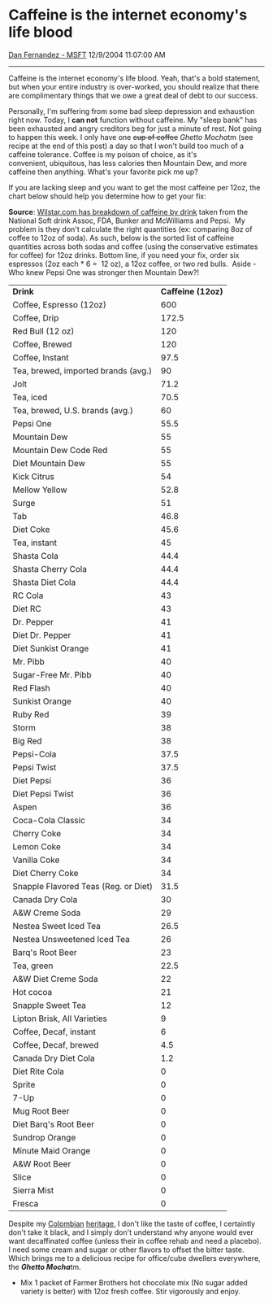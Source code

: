 <div id="page">

# Caffeine is the internet economy's life blood

[Dan Fernandez -
MSFT](https://social.msdn.microsoft.com/profile/Dan%20Fernandez%20-%20MSFT)
12/9/2004 11:07:00 AM

-----

<div id="content">

Caffeine is the internet economy's life blood. Yeah, that's a bold
statement, but when your entire industry is over-worked, you should
realize that there are complimentary things that we owe a great deal of
debt to our success.

Personally, I'm suffering from some bad sleep depression and exhaustion
right now. Today, I **<span class="underline">can not</span>** function
without caffeine. My "sleep bank" has been exhausted and angry creditors
beg for just a minute of rest. Not going to happen this week. I only
have one ~~cup of coffee~~ *Ghetto Mocha*tm (see recipe at the end of
this post) a day so that I won't build too much of a caffeine tolerance.
Coffee is my poison of choice, as it's convenient, ubiquitous, has less
calories then Mountain Dew, and more caffeine then anything. What's your
favorite pick me up?

If you are lacking sleep and you want to get the most caffeine per 12oz,
the chart below should help you determine how to get your fix:

**Source**: [Wilstar.com has breakdown of caffeine by
drink](http://wilstar.com/caffeine.htm) taken from the National Soft
drink Assoc, FDA, Bunker and McWilliams and Pepsi.  My problem is
they don't calculate the right quantities (ex: comparing 8oz of coffee
to 12oz of soda). As such, below is the sorted list of caffeine
quantities across both sodas and coffee (using the conservative
estimates for coffee) for 12oz drinks. Bottom line, if you need your
fix, order six espressos (2oz each \* 6 =  12 oz), a 12oz coffee, or two
red bulls.  Aside - Who knew Pepsi One was stronger then Mountain Dew?\!

|                                      |                     |
| ------------------------------------ | ------------------- |
| **Drink**                            | **Caffeine (12oz)** |
| Coffee, Espresso (12oz)              | 600                 |
| Coffee, Drip                         | 172.5               |
| Red Bull (12 oz)                     | 120                 |
| Coffee, Brewed                       | 120                 |
| Coffee, Instant                      | 97.5                |
| Tea, brewed, imported brands (avg.)  | 90                  |
| Jolt                                 | 71.2                |
| Tea, iced                            | 70.5                |
| Tea, brewed, U.S. brands (avg.)      | 60                  |
| Pepsi One                            | 55.5                |
| Mountain Dew                         | 55                  |
| Mountain Dew Code Red                | 55                  |
| Diet Mountain Dew                    | 55                  |
| Kick Citrus                          | 54                  |
| Mellow Yellow                        | 52.8                |
| Surge                                | 51                  |
| Tab                                  | 46.8                |
| Diet Coke                            | 45.6                |
| Tea, instant                         | 45                  |
| Shasta Cola                          | 44.4                |
| Shasta Cherry Cola                   | 44.4                |
| Shasta Diet Cola                     | 44.4                |
| RC Cola                              | 43                  |
| Diet RC                              | 43                  |
| Dr. Pepper                           | 41                  |
| Diet Dr. Pepper                      | 41                  |
| Diet Sunkist Orange                  | 41                  |
| Mr. Pibb                             | 40                  |
| Sugar-Free Mr. Pibb                  | 40                  |
| Red Flash                            | 40                  |
| Sunkist Orange                       | 40                  |
| Ruby Red                             | 39                  |
| Storm                                | 38                  |
| Big Red                              | 38                  |
| Pepsi-Cola                           | 37.5                |
| Pepsi Twist                          | 37.5                |
| Diet Pepsi                           | 36                  |
| Diet Pepsi Twist                     | 36                  |
| Aspen                                | 36                  |
| Coca-Cola Classic                    | 34                  |
| Cherry Coke                          | 34                  |
| Lemon Coke                           | 34                  |
| Vanilla Coke                         | 34                  |
| Diet Cherry Coke                     | 34                  |
| Snapple Flavored Teas (Reg. or Diet) | 31.5                |
| Canada Dry Cola                      | 30                  |
| A\&W Creme Soda                      | 29                  |
| Nestea Sweet Iced Tea                | 26.5                |
| Nestea Unsweetened Iced Tea          | 26                  |
| Barq's Root Beer                     | 23                  |
| Tea, green                           | 22.5                |
| A\&W Diet Creme Soda                 | 22                  |
| Hot cocoa                            | 21                  |
| Snapple Sweet Tea                    | 12                  |
| Lipton Brisk, All Varieties          | 9                   |
| Coffee, Decaf, instant               | 6                   |
| Coffee, Decaf, brewed                | 4.5                 |
| Canada Dry Diet Cola                 | 1.2                 |
| Diet Rite Cola                       | 0                   |
| Sprite                               | 0                   |
| 7-Up                                 | 0                   |
| Mug Root Beer                        | 0                   |
| Diet Barq's Root Beer                | 0                   |
| Sundrop Orange                       | 0                   |
| Minute Maid Orange                   | 0                   |
| A\&W Root Beer                       | 0                   |
| Slice                                | 0                   |
| Sierra Mist                          | 0                   |
| Fresca                               | 0                   |

Despite my
[Colombian](http://www.cia.gov/cia/publications/factbook/geos/co.html)
[heritage](http://www.lonelyplanet.com/destinations/south_america/colombia/),
I don't like the taste of coffee, I certaintly don't take it black, and
I simply don't understand why anyone would ever want decaffinated coffee
(unless their in coffee rehab and need a placebo).  I need some cream
and sugar or other flavors to offset the bitter taste. Which brings me
to a delicious recipe for office/cube dwellers everywhere, the ***Ghetto
Mocha***tm.

  - Mix 1 packet of Farmer Brothers hot chocolate mix (No sugar added
    variety is better) with 12oz fresh coffee. Stir vigorously and
    enjoy.

</div>

</div>

